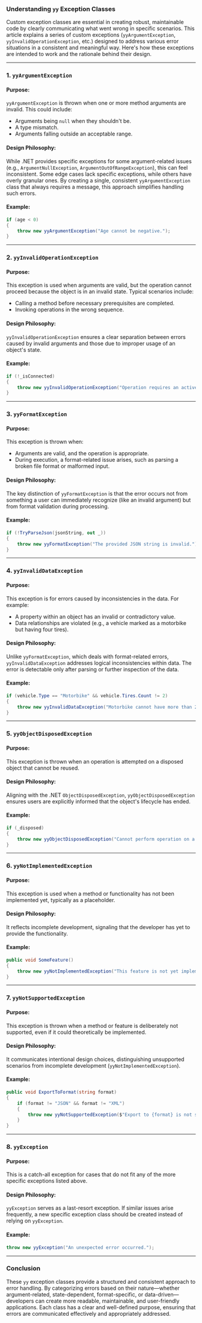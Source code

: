 ﻿### Understanding `yy` Exception Classes

Custom exception classes are essential in creating robust, maintainable code by clearly communicating what went wrong in specific scenarios. This article explains a series of custom exceptions (`yyArgumentException`, `yyInvalidOperationException`, etc.) designed to address various error situations in a consistent and meaningful way. Here's how these exceptions are intended to work and the rationale behind their design.

---

### **1. `yyArgumentException`**
#### **Purpose**:
`yyArgumentException` is thrown when one or more method arguments are invalid. This could include:
- Arguments being `null` when they shouldn't be.
- A type mismatch.
- Arguments falling outside an acceptable range.

#### **Design Philosophy**:
While .NET provides specific exceptions for some argument-related issues (e.g., `ArgumentNullException`, `ArgumentOutOfRangeException`), this can feel inconsistent. Some edge cases lack specific exceptions, while others have overly granular ones. By creating a single, consistent `yyArgumentException` class that always requires a message, this approach simplifies handling such errors.

#### **Example**:
```csharp
if (age < 0)
{
    throw new yyArgumentException("Age cannot be negative.");
}
```

---

### **2. `yyInvalidOperationException`**
#### **Purpose**:
This exception is used when arguments are valid, but the operation cannot proceed because the object is in an invalid state. Typical scenarios include:
- Calling a method before necessary prerequisites are completed.
- Invoking operations in the wrong sequence.

#### **Design Philosophy**:
`yyInvalidOperationException` ensures a clear separation between errors caused by invalid arguments and those due to improper usage of an object's state.

#### **Example**:
```csharp
if (!_isConnected)
{
    throw new yyInvalidOperationException("Operation requires an active connection.");
}
```

---

### **3. `yyFormatException`**
#### **Purpose**:
This exception is thrown when:
- Arguments are valid, and the operation is appropriate.
- During execution, a format-related issue arises, such as parsing a broken file format or malformed input.

#### **Design Philosophy**:
The key distinction of `yyFormatException` is that the error occurs not from something a user can immediately recognize (like an invalid argument) but from format validation during processing.

#### **Example**:
```csharp
if (!TryParseJson(jsonString, out _))
{
    throw new yyFormatException("The provided JSON string is invalid.");
}
```

---

### **4. `yyInvalidDataException`**
#### **Purpose**:
This exception is for errors caused by inconsistencies in the data. For example:
- A property within an object has an invalid or contradictory value.
- Data relationships are violated (e.g., a vehicle marked as a motorbike but having four tires).

#### **Design Philosophy**:
Unlike `yyFormatException`, which deals with format-related errors, `yyInvalidDataException` addresses logical inconsistencies within data. The error is detectable only after parsing or further inspection of the data.

#### **Example**:
```csharp
if (vehicle.Type == "Motorbike" && vehicle.Tires.Count != 2)
{
    throw new yyInvalidDataException("Motorbike cannot have more than 2 tires.");
}
```

---

### **5. `yyObjectDisposedException`**
#### **Purpose**:
This exception is thrown when an operation is attempted on a disposed object that cannot be reused.

#### **Design Philosophy**:
Aligning with the .NET `ObjectDisposedException`, `yyObjectDisposedException` ensures users are explicitly informed that the object's lifecycle has ended.

#### **Example**:
```csharp
if (_disposed)
{
    throw new yyObjectDisposedException("Cannot perform operation on a disposed object.");
}
```

---

### **6. `yyNotImplementedException`**
#### **Purpose**:
This exception is used when a method or functionality has not been implemented yet, typically as a placeholder.

#### **Design Philosophy**:
It reflects incomplete development, signaling that the developer has yet to provide the functionality.

#### **Example**:
```csharp
public void SomeFeature()
{
    throw new yyNotImplementedException("This feature is not yet implemented.");
}
```

---

### **7. `yyNotSupportedException`**
#### **Purpose**:
This exception is thrown when a method or feature is deliberately not supported, even if it could theoretically be implemented.

#### **Design Philosophy**:
It communicates intentional design choices, distinguishing unsupported scenarios from incomplete development (`yyNotImplementedException`).

#### **Example**:
```csharp
public void ExportToFormat(string format)
{
    if (format != "JSON" && format != "XML")
    {
        throw new yyNotSupportedException($"Export to {format} is not supported.");
    }
}
```

---

### **8. `yyException`**
#### **Purpose**:
This is a catch-all exception for cases that do not fit any of the more specific exceptions listed above.

#### **Design Philosophy**:
`yyException` serves as a last-resort exception. If similar issues arise frequently, a new specific exception class should be created instead of relying on `yyException`.

#### **Example**:
```csharp
throw new yyException("An unexpected error occurred.");
```

---

### **Conclusion**
These `yy` exception classes provide a structured and consistent approach to error handling. By categorizing errors based on their nature—whether argument-related, state-dependent, format-specific, or data-driven—developers can create more readable, maintainable, and user-friendly applications. Each class has a clear and well-defined purpose, ensuring that errors are communicated effectively and appropriately addressed.
